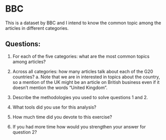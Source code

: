 # BBC
This is a dataset by BBC and I intend to know the common topic among the articles in different categories.

## Questions:
1.	For each of the five categories: what are the most common topics among articles?
2.	Across all categories: how many articles talk about each of the G20 countries?
a.	Note that we are in interested in topics about the country, so a mention of the UK might be an article on British business even if it doesn’t mention the words “United Kingdom”.

3.	Describe the methodologies you used to solve questions 1 and 2.
4.	What tools did you use for this analysis?
5.	How much time did you devote to this exercise?
6.	If you had more time how would you strengthen your answer for question 2?
